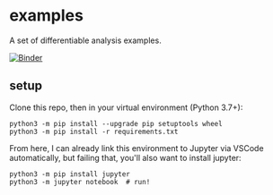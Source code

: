 # examples
A set of differentiable analysis examples.

[![Binder](https://mybinder.org/badge_logo.svg)](https://mybinder.org/v2/gh/gradhep/differentiable-analysis-examples/HEAD)

## setup

Clone this repo, then in your virtual environment (Python 3.7+):

```
python3 -m pip install --upgrade pip setuptools wheel
python3 -m pip install -r requirements.txt
```
From here, I can already link this environment to Jupyter via VSCode automatically, but failing that, you'll also want to install jupyter:
```
python3 -m pip install jupyter
python3 -m jupyter notebook  # run!
```
